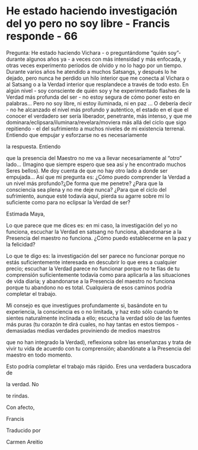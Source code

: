 # He estado haciendo investigación del yo pero no soy libre - Francis responde - 66

Pregunta: He estado haciendo Vichara - o preguntándome “quién soy”- durante algunos años ya - a veces con más intensidad y más enfocada, y otras veces experimento períodos de olvido y no lo hago por un tiempo. Durante varios años he atendido a muchos Satsangs, y después lo he dejado, pero nunca he perdido un hilo interior que me conecta al Vichara o al Satsang o a la Verdad interior que resplandece a través de todo esto. En algún nivel - soy consciente de quién soy y he experimentado flashes de la Verdad más profunda del ser - no estoy segura de cómo poner esto en palabras… Pero no soy libre, ni estoy iluminada, ni en paz … O debería decir - no he alcanzado el nivel más profundo y auténtico, el estado en el que el conocer el verdadero ser sería liberador, penetrante, más intenso, y que me dominara/eclipsara/iluminara/revelara/moviera más allá del ciclo que sigo repitiendo - el del sufrimiento a muchos niveles de mi existencia terrenal. Entiendo que empujar y esforzarse no es necesariamente 

la respuesta. Entiendo

 que la presencia del Maestro no me va a llevar necesariamente al “otro” lado… (Imagino que siempre espero que sea así y he encontrado muchos Seres bellos). Me doy cuenta de que no hay otro lado a donde ser empujada… Así que mi pregunta es: ¿Cómo puedo comprender la Verdad a un nivel más profundo?¿De forma que me penetre? ¿Para que la consciencia sea plena y no me deje nunca? ¿Para que el ciclo del sufrimiento, aunque esté todavía aquí, pierda su agarre sobre mi lo suficiente como para no eclipsar la Verdad de ser? 

Estimada Maya,

Lo que parece que me dices es: en mi caso, la investigación del yo no funciona, escuchar la Verdad en satsang no funciona, abandonarse a la Presencia del maestro no funciona. ¿Cómo puedo establecerme en la paz y la felicidad?

Lo que te digo es: la investigación del ser parece no funcionar porque no estás suficientemente interesada en descubrir lo que eres a cualquier precio; escuchar la Verdad parece no funcionar porque no te fías de tu comprensión suficientemente todavía como para aplicarla a las situaciones de vida diaria; y abandonarse a la Presencia del maestro no funciona porque tu abandono no es total. Cualquiera de esos caminos podría completar el trabajo. 

Mi consejo es que investigues profundamente si, basándote en tu experiencia, la consciencia es o no limitada, y haz esto sólo cuando te sientes naturalmente inclinada a ello; escucha la verdad sólo de las fuentes más puras (tu corazón te dirá cuales, no hay tantas en estos tiempos - demasiadas medias verdades proviniendo de medios maestros

que no han integrado la Verdad), reflexiona sobre las enseñanzas y trata de vivir tu vida de acuerdo con tu comprensión; abandónate a la Presencia del maestro en todo momento.

Esto podría completar el trabajo más rápido. Eres una verdadera buscadora de 

la verdad. No

 te rindas.

Con afecto, 

Francis

Traducido por 

Carmen Areitio

